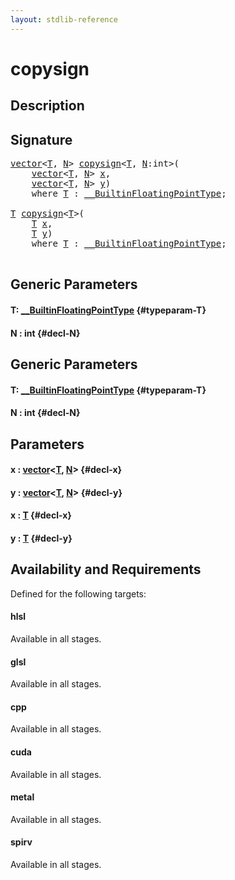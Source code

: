 ```yaml
---
layout: stdlib-reference
---
```


# copysign

## Description





## Signature 

<pre>
<a href="/stdlib-reference/types/vector/index" class="code_type">vector</a>&lt;<a href="/stdlib-reference/global-decls/copysign#typeparam-T" class="code_type">T</a>, <a href="/stdlib-reference/global-decls/copysign#decl-N" class="code_var">N</a>&gt; <a href="/stdlib-reference/global-decls/copysign">copysign</a>&lt;<a href="/stdlib-reference/global-decls/copysign#typeparam-T" class="code_type">T</a>, <a href="/stdlib-reference/global-decls/copysign#decl-N" class="code_var">N</a>:<span class="code_keyword">int</span>&gt;(
    <a href="/stdlib-reference/types/vector/index" class="code_type">vector</a>&lt;<a href="/stdlib-reference/global-decls/copysign#typeparam-T" class="code_type">T</a>, <a href="/stdlib-reference/global-decls/copysign#decl-N" class="code_var">N</a>&gt; <a href="/stdlib-reference/global-decls/copysign#decl-x" class="code_param">x</a>,
    <a href="/stdlib-reference/types/vector/index" class="code_type">vector</a>&lt;<a href="/stdlib-reference/global-decls/copysign#typeparam-T" class="code_type">T</a>, <a href="/stdlib-reference/global-decls/copysign#decl-N" class="code_var">N</a>&gt; <a href="/stdlib-reference/global-decls/copysign#decl-y" class="code_param">y</a>)
    <span class='code_keyword'>where</span> <a href="/stdlib-reference/global-decls/copysign#typeparam-T" class="code_type">T</a> : <a href="/stdlib-reference/interfaces/BuiltinFloatingPointType/index" class="code_type">__BuiltinFloatingPointType</a>;

<a href="/stdlib-reference/global-decls/copysign#typeparam-T" class="code_type">T</a> <a href="/stdlib-reference/global-decls/copysign">copysign</a>&lt;<a href="/stdlib-reference/global-decls/copysign#typeparam-T" class="code_type">T</a>&gt;(
    <a href="/stdlib-reference/global-decls/copysign#typeparam-T" class="code_type">T</a> <a href="/stdlib-reference/global-decls/copysign#decl-x" class="code_param">x</a>,
    <a href="/stdlib-reference/global-decls/copysign#typeparam-T" class="code_type">T</a> <a href="/stdlib-reference/global-decls/copysign#decl-y" class="code_param">y</a>)
    <span class='code_keyword'>where</span> <a href="/stdlib-reference/global-decls/copysign#typeparam-T" class="code_type">T</a> : <a href="/stdlib-reference/interfaces/BuiltinFloatingPointType/index" class="code_type">__BuiltinFloatingPointType</a>;

</pre>

## Generic Parameters

#### T: [\_\_BuiltinFloatingPointType](/stdlib-reference/interfaces/BuiltinFloatingPointType/index) {#typeparam-T}
#### N  : int {#decl-N}

## Generic Parameters

#### T: [\_\_BuiltinFloatingPointType](/stdlib-reference/interfaces/BuiltinFloatingPointType/index) {#typeparam-T}
#### N  : int {#decl-N}

## Parameters

#### x  : [vector](/stdlib-reference/types/vector/index)\<[T](/stdlib-reference/types/vector/index#typeparam-T), [N](/stdlib-reference/types/vector/index#decl-N)\> {#decl-x}
#### y  : [vector](/stdlib-reference/types/vector/index)\<[T](/stdlib-reference/types/vector/index#typeparam-T), [N](/stdlib-reference/types/vector/index#decl-N)\> {#decl-y}
#### x  : [T](/stdlib-reference/global-decls/copysign#typeparam-T) {#decl-x}
#### y  : [T](/stdlib-reference/global-decls/copysign#typeparam-T) {#decl-y}

## Availability and Requirements

Defined for the following targets:

#### hlsl
Available in all stages.

#### glsl
Available in all stages.

#### cpp
Available in all stages.

#### cuda
Available in all stages.

#### metal
Available in all stages.

#### spirv
Available in all stages.



